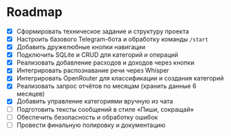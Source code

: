 # Roadmap

- [x] Сформировать техническое задание и структуру проекта
- [x] Настроить базового Telegram-бота и обработку команды `/start`
- [x] Добавить дружелюбные кнопки навигации
- [x] Подключить SQLite и CRUD для категорий и операций
- [x] Реализовать добавление расходов и доходов через кнопки
- [x] Интегрировать распознавание речи через Whisper
- [x] Интегрировать OpenRouter для классификации и создания категорий
- [x] Реализовать запрос отчётов по месяцам (хранить данные 6 месяцев)
- [x] Добавить управление категориями вручную из чата
- [ ] Подготовить тексты сообщений в стиле «Пиши, сокращай»
- [ ] Обеспечить безопасность и обработку ошибок
- [ ] Провести финальную полировку и документацию
